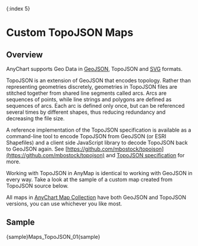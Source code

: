 {:index 5}

# Custom TopoJSON Maps

## Overview

AnyChart supports Geo Data in [GeoJSON](Custom_GeoJson_Maps), TopoJSON and [SVG](Custom_SVG_Maps) formats.

TopoJSON is an extension of GeoJSON that encodes topology. Rather than representing geometries discretely, geometries in TopoJSON files are stitched together from shared line segments called arcs. Arcs are sequences of points, while line strings and polygons are defined as sequences of arcs. Each arc is defined only once, but can be referenced several times by different shapes, thus reducing redundancy and decreasing the file size. 

A reference implementation of the TopoJSON specification is available as a command-line tool to encode TopoJSON from GeoJSON (or ESRI Shapefiles) and a client side JavaScript library to decode TopoJSON back to GeoJSON again. 
See [https://github.com/mbostock/topojson](https://github.com/mbostock/topojson) and [TopoJSON specification](https://github.com/topojson/topojson-specification/blob/master/README.md) for more.

Working with TopoJSON in AnyMap is identical to working with GeoJSON in every way. Take a look at the sample of a custom map created from TopoJSON source below. 

All maps in [AnyChart Map Collection](https://cdn.anychart.com/#map-collection) have both GeoJSON and TopoJSON versions, you can use whichever you like most.

## Sample

{sample}Maps\_TopoJSON\_01{sample}

